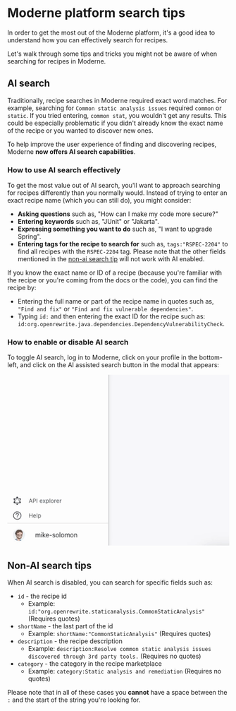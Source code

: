 # Moderne platform search tips

In order to get the most out of the Moderne platform, it's a good idea to understand how you can effectively search for recipes.

Let's walk through some tips and tricks you might not be aware of when searching for recipes in Moderne.

## AI search

Traditionally, recipe searches in Moderne required exact word matches. For example, searching for `Common static analysis issues` required `common` or `static`. If you tried entering, `common stat`, you wouldn't get any results. This could be especially problematic if you didn't already know the exact name of the recipe or you wanted to discover new ones.

To help improve the user experience of finding and discovering recipes, Moderne **now offers AI search capabilities**.

### How to use AI search effectively

To get the most value out of AI search, you'll want to approach searching for recipes differently than you normally would. Instead of trying to enter an exact recipe name (which you can still do), you might consider:

* **Asking questions** such as, "How can I make my code more secure?"
* **Entering keywords** such as, "JUnit" or "Jakarta".
* **Expressing something you want to do** such as, "I want to upgrade Spring".
* **Entering tags for the recipe to search for** such as, `tags:"RSPEC-2204"` to find all recipes with the `RSPEC-2204` tag. Please note that the other fields mentioned in the [non-ai search tip](moderne-platform-search.md#non-ai-search-tips) will not work with AI enabled.

If you know the exact name or ID of a recipe (because you're familiar with the recipe or you're coming from the docs or the code), you can find the recipe by:

* Entering the full name or part of the recipe name in quotes such as, `"Find and fix"` or `"Find and fix vulnerable dependencies"`.
* Typing `id:` and then entering the exact ID for the recipe such as: `id:org.openrewrite.java.dependencies.DependencyVulnerabilityCheck`.

### How to enable or disable AI search

To toggle AI search, log in to Moderne, click on your profile in the bottom-left, and click on the AI assisted search button in the modal that appears:

![](../../.gitbook/assets/ai-search-enable.gif)

## Non-AI search tips

When AI search is disabled, you can search for specific fields such as:

* `id` - the recipe id&#x20;
  * Example: `id:"org.openrewrite.staticanalysis.CommonStaticAnalysis"` (Requires quotes)
* `shortName` - the last part of the id&#x20;
  * Example: `shortName:"CommonStaticAnalysis"` (Requires quotes)
* `description` - the recipe description&#x20;
  * Example: `description:Resolve common static analysis issues discovered through 3rd party tools.` (Requires no quotes)
* `category` - the category in the recipe marketplace&#x20;
  * Example:  `category:Static analysis and remediation` (Requires no quotes)

Please note that in all of these cases you **cannot** have a space between the `:` and the start of the string you're looking for.
